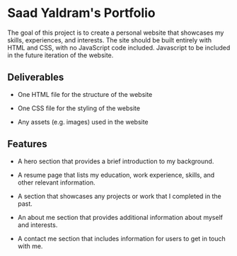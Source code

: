 # Saad Yaldram's Portfolio

The goal of this project is to create a personal website that showcases my skills, experiences, and interests.  The site should be built entirely with HTML and CSS, with no JavaScript code included. Javascript to be included in the future iteration of the website.

## Deliverables

- One HTML file for the structure of the website

- One CSS file for the styling of the website

- Any assets (e.g. images) used in the website

## Features

 - A hero section that provides a brief introduction to my background.

 - A resume page that lists my education, work experience, skills, and other relevant information.

 - A section that showcases any projects or work that I completed in the past.

 - An about me section that provides additional information about myself and interests.

 - A contact me section that includes information for users to get in touch with me.
